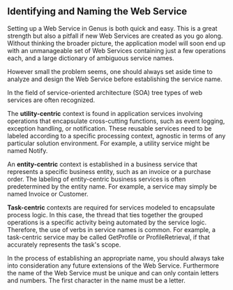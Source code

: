 ## Identifying and Naming the Web Service

Setting up a Web Service in Genus is both quick and easy. This is a great strength but also a pitfall if new Web Services are created as you go along. Without thinking the broader picture, the application model will soon end up with an unmanageable set of Web Services containing just a few operations each, and a large dictionary of ambiguous service names.

However small the problem seems, one should always set aside time to analyze and design the Web Service before establishing the service name.

In the field of service-oriented architecture (SOA) tree types of web services are often recognized.

The **utility-centric** context is found in application services involving operations that encapsulate cross-cutting functions, such as event logging, exception handling, or notification. These reusable services need to be labeled according to a specific processing context, agnostic in terms of any particular solution environment. For example, a utility service might be named Notify.  

An **entity-centric** context is established in a business service that represents a specific business entity, such as an invoice or a purchase order. The labeling of entity-centric business services is often predetermined by the entity name. For example, a service may simply be named Invoice or Customer.  

**Task-centric** contexts are required for services modeled to encapsulate process logic. In this case, the thread that ties together the grouped operations is a specific activity being automated by the service logic. Therefore, the use of verbs in service names is common. For example, a task-centric service may be called GetProfile or ProfileRetrieval, if that accurately represents the task's scope.  

In the process of establishing an appropriate name, you should always take into consideration any future extensions of the Web Service. Furthermore the name of the Web Service must be unique and can only contain letters and numbers. The first character in the name must be a letter.